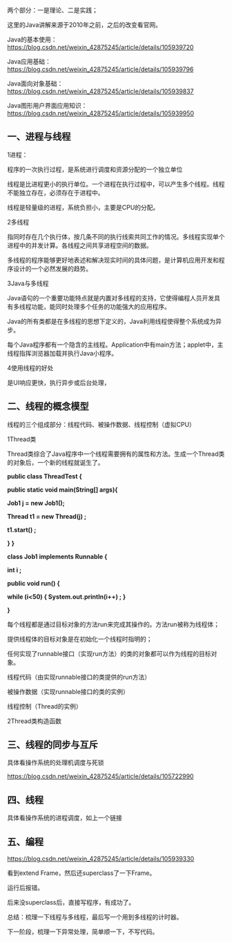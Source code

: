 两个部分：一是理论、二是实践；

这里的Java讲解来源于2010年之前，之后的改变看官网。

Java的基本使用：https://blog.csdn.net/weixin_42875245/article/details/105939720

Java应用基础：https://blog.csdn.net/weixin_42875245/article/details/105939796

Java面向对象基础：https://blog.csdn.net/weixin_42875245/article/details/105939837

Java图形用户界面应用知识：https://blog.csdn.net/weixin_42875245/article/details/105939950



## 一、进程与线程

1进程：

程序的一次执行过程，是系统进行调度和资源分配的一个独立单位

线程是比进程更小的执行单位。一个进程在执行过程中，可以产生多个线程。线程不能独立存在，必须存在于进程中。

线程是轻量级的进程，系统负担小，主要是CPU的分配。

2多线程

指同时存在几个执行体，按几条不同的执行线索共同工作的情况。多线程实现单个进程中的并发计算。各线程之间共享进程空间的数据。

多线程的程序能够更好地表述和解决现实时间的具体问题，是计算机应用开发和程序设计的一个必然发展的趋势。

3Java与多线程

Java语句的一个重要功能特点就是内置对多线程的支持，它使得编程人员开发具有多线程功能，能同时处理多个任务的功能强大的应用程序。

Java的所有类都是在多线程的思想下定义的，Java利用线程使得整个系统成为异步。

每个Java程序都有一个隐含的主线程。Application中有main方法；applet中，主线程指挥浏览器加载并执行Java小程序。

4使用线程的好处

是UI响应更快，执行异步或后台处理，



## 二、线程的概念模型

线程的三个组成部分：线程代码、被操作数据、线程控制（虚拟CPU）

1Thread类

Thread类综合了Java程序中一个线程需要拥有的属性和方法。生成一个Thread类的对象后，一个新的线程就诞生了。

**public class ThreadTest {**

  **public static void main(String[] args){**

   **Job1 j = new Job1();**

   **Thread t1 = new Thread(j) ;**

   **t1.start() ;**

  **}   }**

**class Job1 implements Runnable {**

  **int i ;**

  **public void run() {**

   **while (i<50) { System.out.println(i++) ; }**

 **}** 

每个线程都是通过目标对象的方法run来完成其操作的。方法run被称为线程体；

提供线程体的目标对象是在初始化一个线程时指明的；

任何实现了runnable接口（实现run方法）的类的对象都可以作为线程的目标对象。

线程代码（由实现runnable接口的类提供的run方法）

被操作数据（实现runnable接口的类的实例）

线程控制（Thread的实例）

2Thread类构造函数



## 三、线程的同步与互斥

具体看操作系统的处理机调度与死锁

https://blog.csdn.net/weixin_42875245/article/details/105722990



## 四、线程

具体看操作系统的进程调度，如上一个链接



## 五、编程

https://blog.csdn.net/weixin_42875245/article/details/105939330



看到extend Frame，然后还superclass了一下Frame。

运行后报错。

后来没superclass后，直接写程序，有成功了。





总结：梳理一下线程与多线程，最后写一个用到多线程的计时器。

下一阶段，梳理一下异常处理，简单顺一下，不写代码。